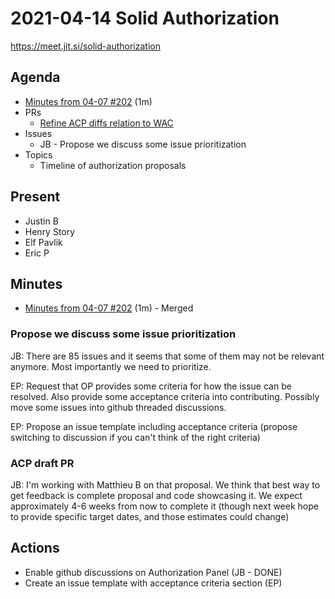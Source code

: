 # 2021-04-14 Solid Authorization

https://meet.jit.si/solid-authorization

## Agenda

* [Minutes from 04-07 #202](https://github.com/solid/authorization-panel/pull/202) (1m)
* PRs
    * [Refine ACP diffs relation to WAC](https://github.com/solid/authorization-panel/pull/201)
* Issues
    * JB - Propose we discuss some issue prioritization
* Topics
    * Timeline of authorization proposals

## Present

* Justin B
* Henry Story
* Elf Pavlik
* Eric P

## Minutes

* [Minutes from 04-07 #202](https://github.com/solid/authorization-panel/pull/202) (1m) - Merged


### Propose we discuss some issue prioritization

JB: There are 85 issues and it seems that some of them may not be relevant anymore. Most importantly we need to prioritize.

EP: Request that OP provides some criteria for how the issue can be resolved. Also provide some acceptance criteria into contributing. Possibly move some issues into github threaded discussions.

EP: Propose an issue template including acceptance criteria (propose switching to discussion if you can't think of the right criteria)

### ACP draft PR

JB: I'm working with Matthieu B on that proposal. We think that best way to get feedback is complete proposal and code showcasing it. We expect approximately 4-6 weeks from now to complete it (though next week hope to provide specific target dates, and those estimates could change)

## Actions

- Enable github discussions on Authorization Panel (JB - DONE)
- Create an issue template with acceptance criteria section (EP)
